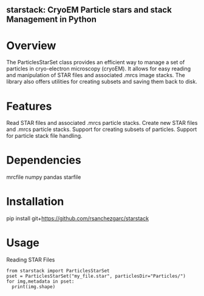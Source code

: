 ## starstack: CryoEM Particle stars and stack Management in Python


# Overview
The ParticlesStarSet class provides an efficient way to manage a set of particles in cryo-electron microscopy (cryoEM). 
It allows for easy reading and manipulation of STAR files and associated .mrcs image stacks. 
The library also offers utilities for creating subsets and saving them back to disk.

# Features

Read STAR files and associated .mrcs particle stacks.
Create new STAR files and .mrcs particle stacks.
Support for creating subsets of particles.
Support for particle stack file handling.

# Dependencies
mrcfile
numpy
pandas
starfile

# Installation
pip install git+https://github.com/rsanchezgarc/starstack

# Usage
Reading STAR Files

```
from starstack import ParticlesStarSet
pset = ParticlesStarSet("my_file.star", particlesDir="Particles/")
for img,metadata in pset:
  print(img.shape)
```
